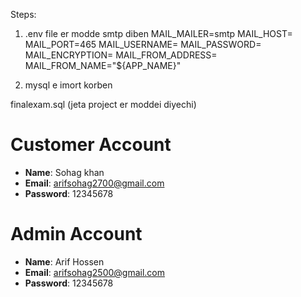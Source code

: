 
Steps:
1.  .env file er modde smtp diben 
MAIL_MAILER=smtp 
MAIL_HOST=
MAIL_PORT=465
MAIL_USERNAME= 
MAIL_PASSWORD=
MAIL_ENCRYPTION= 
MAIL_FROM_ADDRESS=
MAIL_FROM_NAME="${APP_NAME}"

2. mysql e imort korben 

finalexam.sql    (jeta project er moddei diyechi) 


# Customer Account
- **Name**: Sohag khan 
- **Email**: arifsohag2700@gmail.com
- **Password**: 12345678

# Admin Account
- **Name**: Arif Hossen
- **Email**: arifsohag2500@gmail.com
- **Password**: 12345678






